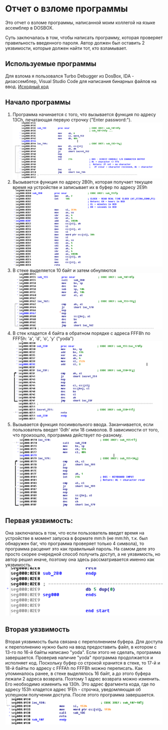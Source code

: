 # Отчет о взломе программы

Это отчет о взломе программы, написанной моим коллегой на языке ассемблер в DOSBOX.

Суть заключалась в том, чтобы написать программу, которая проверяет правильность введенного пароля. Автор должен был оставить 2 уязвимости, которые должен найти тот, кто взламывает.

## Используемые программы
Для взлома я пользовался Turbo Debugger из DosBox, IDA - дизассемблер, Visual Studio Code для написания бинарных файлов на ввод.
[Исходный код](https://github.com/coffee8cat/DOS-2-semester/tree/ToCrack)

## Начало программы
1. Программа начинается с того, что вызывается функция по адресу 13Ch, печатающая первую строчку ("Enter password:").
![Функция печати строчки](screenshots/Print_string_func.png)
2. Вызывается функция по адресу 2B0h, которая получает текущее время на устройстве и записывает их в буфер по адресу 2E9h
![Функция работы со временем](screenshots/Get_time_func.png)
3. В стеке выделяется 10 байт и затем обнуляются
![Выделение памяти в стеке](screenshots/Calloc_stack.png)
4. В стек кладется 4 байта в обратном порядке с адреса FFF8h по FFF5h: 'a', 'd', 'o', 'y' ("yoda")
![](screenshots/Canary_yoda_insert.png)
5. Вызывается функция посимвольного ввода. Заканчивается, если пользователь введет '0dh' или 18 символов. В зависимости от того, что произошло, программа действует по-разному.
![Функция ввода](screenshots/Scanf_s.png)
## Первая уязвимость:

Она заключалась в том, что если пользователь введет время на устройстве в момент запуска в формате mm:h (не mm:hh, т.к. был обнаружен баг, что программа проверяет только 4 символа), то программа расценит это как правильный пароль. На самом деле это просто скорее очередной способ получить доступ, а не уязвимость, но автор решил иначе, поэтому она здесь рассматривается именно как уязвимость.
![Буффер времени](screenshots/Time_buffer.png)
## Вторая уязвимость

Вторая уязвимость была связана с переполнением буфера. Для доступа к переполнению нужно было на ввод предоставить файл, в котором с 13-го по 16-й байты написано "yoda". Если этого не сделать, программа завершается.
Проверив наличие "yoda" программа продолжается и исполняет код. Поскольку буфер со строкой хранится в стеке, то 17-й и 18-й байты по адресу с FFFAh по FFFBh можно переписать. Как упоминалось ранее, в стеке выделялось 16 байт, а до этого буфера лежали 2 адреса возврата. Поэтому 1 адрес возврата можно изменить. Его необходимо изменить на 130h. Это адрес фрагмента кода, где по адресу 153h кладется адрес 1FEh - строчка, уведомляющая об успешном получении доступа. После этого программа завершается.
![Нужный адрес возврата](screenshots/ret_address.png)
